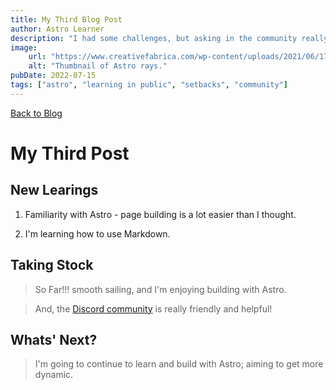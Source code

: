 ```yaml
---
title: My Third Blog Post
author: Astro Learner
description: "I had some challenges, but asking in the community really helped!"
image:
    url: "https://www.creativefabrica.com/wp-content/uploads/2021/06/17/Colorful-pastel-minimalist-background-Graphics-13503933-1-1-580x386.png"
    alt: "Thumbnail of Astro rays."
pubDate: 2022-07-15
tags: ["astro", "learning in public", "setbacks", "community"]
---
```

[Back to Blog](https://gryn-astro-demo.netlify.app/blog/)

# My Third Post

## New Learings

1. Familiarity with Astro - page building is a lot easier than I thought.

2. I'm learning how to use Markdown.
   

## Taking Stock
> So Far!!! smooth sailing, and I'm enjoying building with Astro. 

> And, the [Discord community](https://astro.build/chat) is really friendly and helpful!

## Whats' Next?

> I'm going to continue to learn and build with Astro; aiming to get more dynamic.